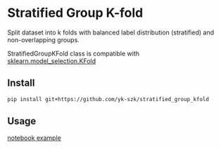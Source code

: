 # Stratified Group K-fold
Split dataset into k folds with balanced label distribution (stratified) and non-overlapping groups.

StratifiedGroupKFold class is compatible with [sklearn.model_selection.KFold](https://scikit-learn.org/stable/modules/generated/sklearn.model_selection.KFold.html)

## Install
``` sh
pip install git+https://github.com/yk-szk/stratified_group_kfold
```

## Usage
[notebook example](example.ipynb)